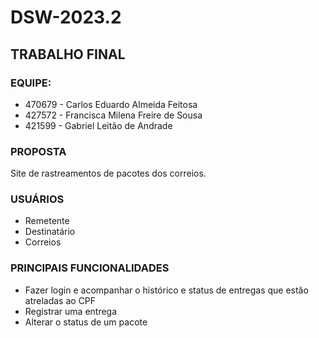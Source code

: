 # DSW-2023.2

## TRABALHO FINAL
### EQUIPE:
- 470679 - Carlos Eduardo Almeida Feitosa
- 427572 - Francisca Milena Freire de Sousa
- 421599 - Gabriel Leitão de Andrade

### PROPOSTA
Site de rastreamentos de pacotes dos correios.

### USUÁRIOS
- Remetente
- Destinatário
- Correios

### PRINCIPAIS FUNCIONALIDADES
- Fazer login e acompanhar o histórico e status de entregas que estão atreladas ao CPF
- Registrar uma entrega
- Alterar o status de um pacote


